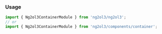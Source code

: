 ### Usage
```typescript
import { Ng2ol3ContainerModule } from 'ng2ol3/ng2ol3';
// or
import { Ng2ol3ContainerModule } from 'ng2ol3/components/container';
```